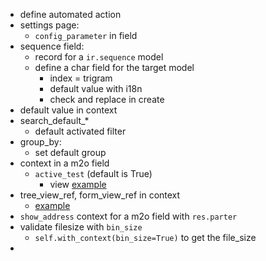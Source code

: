 - define automated action
- settings page:
	- `config_parameter` in field
- sequence field:
	- record for a `ir.sequence` model
	- define a char field for the target model
		- index = trigram
		- default value with i18n
		- check and replace in create
- default value in context
- search_default_*
	- default activated filter
- group_by:
	- set default group
- context in a m2o field
	- `active_test` (default is True)
		- view [example](https://github.com/shamim-hossen-razu/school_management/commit/de5f181ae5b82307c1bcd5b652915ae0794de7a0)
- tree_view_ref, form_view_ref in context
	- [example](https://github.com/shamim-hossen-razu/school_management/commit/6f1b08849baebdd7f87c2c9080ea813eec7a9c96)
- `show_address` context for a m2o field with `res.parter`
- validate filesize with `bin_size` 
	- `self.with_context(bin_size=True)` to get the file_size
- 